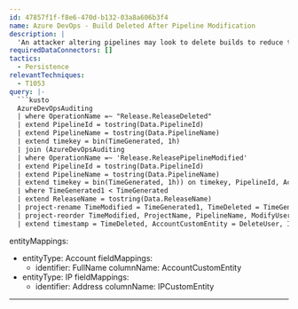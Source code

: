 ```yaml
---
id: 47857f1f-f8e6-470d-b132-03a8a606b3f4
name: Azure DevOps - Build Deleted After Pipeline Modification
description: |
  'An attacker altering pipelines may look to delete builds to reduce the footprint they leave on a system. This query looks for a build for a pipline being deleted within 1 hour of a pipeline being modified. This event may produce false positives but should not be so common that it can't be effectively used as part of hunting.'
requiredDataConnectors: []
tactics:
  - Persistence
relevantTechniques:
  - T1053
query: |-
  ```kusto
  AzureDevOpsAuditing
  | where OperationName =~ "Release.ReleaseDeleted"
  | extend PipelineId = tostring(Data.PipelineId)
  | extend PipelineName = tostring(Data.PipelineName)
  | extend timekey = bin(TimeGenerated, 1h)
  | join (AzureDevOpsAuditing
  | where OperationName =~ 'Release.ReleasePipelineModified'
  | extend PipelineId = tostring(Data.PipelineId)
  | extend PipelineName = tostring(Data.PipelineName)
  | extend timekey = bin(TimeGenerated, 1h)) on timekey, PipelineId, ActorUPN
  | where TimeGenerated1 < TimeGenerated
  | extend ReleaseName = tostring(Data.ReleaseName)
  | project-rename TimeModified = TimeGenerated1, TimeDeleted = TimeGenerated, ModifyOperation = OperationName1, ModifyUser=ActorUPN1, ModifyIP=IpAddress1, ModifyUA= UserAgent1, DeleteOperation=OperationName, DeleteUser=ActorUPN, DeleteIP=IpAddress, DeleteUA=UserAgent
  | project-reorder TimeModified, ProjectName, PipelineName, ModifyUser, ModifyIP, ModifyUA, TimeDeleted, DeleteOperation, DeleteUser, DeleteIP, DeleteUA,ReleaseName
  | extend timestamp = TimeDeleted, AccountCustomEntity = DeleteUser, IPCustomEntity = DeleteIP
  ```
entityMappings:
  - entityType: Account
    fieldMappings:
      - identifier: FullName
        columnName: AccountCustomEntity
  - entityType: IP
    fieldMappings:
      - identifier: Address
        columnName: IPCustomEntity
---
```


